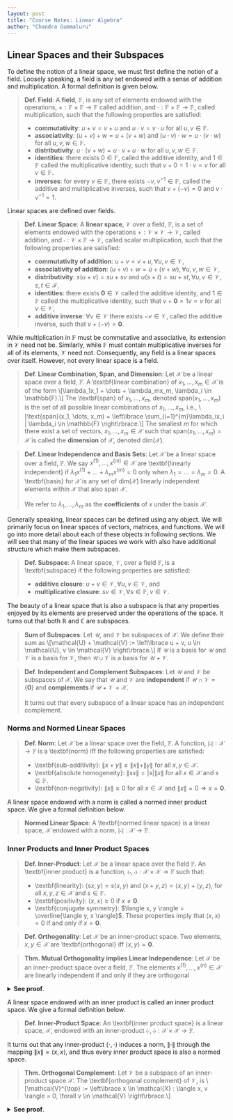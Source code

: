 ```yaml
---
layout: post
title: "Course Notes: Linear Algebra"
author: "Chandra Gummaluru"
---
```


## Linear Spaces and their Subspaces
To define the notion of a linear space, we must first define the notion of a field. Loosely speaking, a field is any set endowed with a sense of addition and multiplication. A formal definition is given below.

> **Def. Field**: A **field**, $\mathbb{F}$, is any set of elements endowed with the operations, $+: \mathbb{F} \times \mathbb{F} \rightarrow \mathbb{F}$ called addition, and $\cdot: \mathbb{F} \times \mathbb{F} \rightarrow \mathbb{F}$, called multiplication, such that the following properties are satisfied:
> - **commutativity**: $u+v = v + u$ and $u\cdot v = v \cdot u$ for all $u, v \in \mathbb{F}$.
> - **associativity**: $(u+v)+w = u+(v+w)$ and $(u\cdot v)\cdot w = u\cdot (v\cdot w)$ for all $u, v, w \in \mathbb{F}$.
> - **distributivity**: $u \cdot (v+w) = u \cdot v + u \cdot w$ for all $u, v, w \in \mathbb{F}$. 
> - **identities**: there exists $0 \in \mathbb{F}$, called the additive identity, and $1 \in \mathbb{F}$ called the multiplicative identity, such that $v + 0 = 1 \cdot v = v$ for all $v \in \mathbb{F}$.
> - **inverses**: for every $v \in \mathbb{F}$, there exists $-v, v^{-1} \in \mathbb{F}$, called the additive and multiplicative inverses, such that $v + (-v) = 0$ and $v \cdot v^{-1} = 1$. 
 
Linear spaces are defined over fields.

> **Def. Linear Space**: A **linear space**, $\mathcal{V}$ over a field, $\mathbb{F}$, is a set of elements endowed with the operations $+: \mathcal{V} \times \mathcal{V} \rightarrow \mathcal{V}$, called addition, and $\cdot: \mathcal{V} \times \mathbb{F} \rightarrow \mathcal{V}$, called scalar multiplication, such that the following properties are satisfied:
> - **commutativity of addition**: $u + v = v + u, \forall u, v \in \mathcal{V}$,
> - **associativity of addition**: $(u + v) + w = u + (v + w), \forall u, v, w \in \mathcal{V}$,
> - **distributivity**: $s(u+v) = su + sv$ and $u(s+t) = su + st, \forall u, v \in \mathcal{V}, s, t \in \mathcal{F}$,
> - **identities**: there exists $\textbf{0} \in \mathcal{V}$ called the additive identity, and $1 \in \mathbb{F}$ called the multiplicative identity, such that $v + \textbf{0} = 1v = v$  for all $v \in \mathcal{V}$,
> - **additive inverse**: $\forall v \in \mathcal{V}$ there exists $-v \in \mathcal{V}$, called the additive inverse, such that $v + (-v) = \textbf{0}$.

While multiplication in $\mathbb{F}$ must be commutative and associative, its extension in $\mathcal{V}$ need not be. Similarly, while $\mathbb{F}$ must contain multiplicative inverses for all of its elements, $\mathcal{V}$ need not. Consequently,  any field is a linear spaces over itself. However, not every linear space is a field.

> **Def. Linear Combination, Span, and Dimension**: Let $\mathcal{X}$ be a linear space over a field, $\mathbb{F}$. A \textbf{linear combination} of $x_1, \dots, x_m \in \mathcal{X}$ is of the form
> \\[\lambda_1x_1 + \dots + \lambda_mx_m, \lambda_i \in \mathbb{F}.\\]
> The \textbf{span} of $x_1, \dots, x_m$, denoted $\text{span}(x_1, \dots, x_m)$ is the set of all possible linear combinations of $x_1, \dots, x_m$, i.e.,
> \\[\text{span}(x_1, \dots, x_m) = \left\lbrace \sum_{i=1}^{m}\lambda_ix_i | \lambda_i \in \mathbb{F} \right\rbrace.\\]
> The smallest $m$ for which there exist a set of vectors, $x_1, \dots, x_m \in \mathcal{X}$ such that $\text{span}(x_1, \dots, x_m) = \mathcal{X}$ is called the **dimension** of $\mathcal{X}$, denoted $\text{dim}(\mathcal{X})$.

> **Def. Linear Independence and Basis Sets**: Let $\mathcal{X}$ be a linear space over a field, $\mathbb{F}$. We say $x^{(1)}, \dots, x^{(m)} \in \mathcal{X}$ are \textbf{linearly independent} if $\lambda_1x^{(1)} + \dots + \lambda_mx^{(m)} = 0$ only when $\lambda_1 = \dots = \lambda_m = 0$. A \textbf{basis} for $\mathcal{X}$ is any set of $\text{dim}(\mathcal{X})$ linearly independent elements within $\mathcal{X}$ that also span $\mathcal{X}$.
> <br><br>
> We refer to $\lambda_1, \dots, \lambda_m$ as the **coefficients** of $x$ under the basis $\mathscr{X}$.

Generally speaking, linear spaces can be defined using any object. We will primarily focus on linear spaces of vectors, matrices, and functions. We will go into more detail about each of these objects in following sections. We will see that many of the linear spaces we work with also have additional structure which make them subspaces.
> **Def. Subspace**: A linear space, $\mathcal{V}$, over a field $\mathbb{F}$, is a \textbf{subspace} if the following properties are satisfied:
> - **additive closure**: $u + v \in \mathcal{V}, \forall u, v \in \mathcal{V}$, and
> - **multiplicative closure**: $sv \in \mathcal{V}, \forall s \in \mathbb{F}, v \in \mathcal{V}$.

The beauty of a linear space that is also a subspace is that any properties enjoyed by its elements are preserved under the operations of the space. It turns out that both $\mathbb{R}$ and $\mathbb{C}$ are subspaces.
> **Sum of Subspaces**: Let $\mathcal{U}$, and $\mathcal{V}$ be subspaces of $\mathcal{X}$. We define their sum as
> \\[\mathcal{U} + \mathcal{V} := \left\lbrace u + v, u \in \mathcal{U}, v \in \mathcal{V} \right\rbrace.\\]
> If $\mathscr{U}$ is a basis for $\mathcal{U}$ and $\mathscr{V}$ is a basis for $\mathcal{V}$, then $\mathscr{U} \cup \mathscr{V}$ is a basis for $\mathcal{U} + \mathcal{V}$.

> **Def. Independent and Complement Subspaces**: Let $\mathcal{U}$ and $\mathcal{V}$ be subspaces of $\mathcal{X}$. We say that $\mathcal{U}$ and $\mathcal{V}$ are **independent** if $\mathcal{U} \cap \mathcal{V} = \left\lbrace \textbf{0} \right\rbrace$ and **complements** if $\mathcal{U} + \mathcal{V} = \mathcal{X}$.
> <br><br>
> It turns out that every subspace of a linear space has an independent complement.

### Norms and Normed Linear Spaces
> **Def. Norm**: Let $\mathcal{X}$ be a linear space over the field, $\mathbb{F}$. A function, $\|\cdot\|: \mathcal{X} \rightarrow \mathbb{F}$ is a \textbf{norm} iff the following properties are satisfied:
> -  \textbf{sub-additivity}: $\|x + y \| \leq \|x\| + \|y\|$ for all $x, y \in \mathcal{X}$.
> -  \textbf{absolute homogeneity}: $\|sx\| = |s|\|x\|$ for all $x \in \mathcal{X}$ and $s \in \mathbb{F}$.
> -  \textbf{non-negativity}: $\|x\| \geq 0$ for all $x \in \mathcal{X}$ and $\|x\| = 0 \Rightarrow x = \mathbf{0}$.

A linear space endowed with a norm is called a normed inner product space. We give a formal definition below.
> **Normed Linear Space**: A \textbf{normed linear space} is a linear space, $\mathcal{X}$ endowed with a norm, $\|\cdot\|:\mathcal{X} \rightarrow \mathbb{F}$.

### Inner Products and Inner Product Spaces
> **Def. Inner-Product**: Let $\mathcal{X}$ be a linear space over the field $\mathbb{F}$. An \textbf{inner product} is a function, $\langle \cdot, \cdot \rangle: \mathcal{X} \times \mathcal{X} \rightarrow \mathbb{F}$ such that:
> -  \textbf{linearity}: $\langle sx, y \rangle = s\langle x, y\rangle$ and $\langle x + y, z \rangle = \langle x, y \rangle + \langle y, z \rangle$, for all $x, y, z \in \mathcal{X}$ and $s \in \mathbb{F}$.
> -  \textbf{positivity}: $\langle x, x \rangle \geq 0$ if $x \neq \mathbf{0}$.
> -  \textbf{conjugate symmetry}: $\langle x, y \rangle = \overline{\langle y, x \rangle}$.
> These properties imply that $\langle x, x \rangle = 0$ if and only if $x = \mathbf{0}$.

> **Def. Orthogonality**: Let $\mathcal{X}$ be an inner-product space. Two elements, $x, y \in \mathcal{X}$ are \textbf{orthogonal} iff $\langle x, y \rangle = \mathbf{0}$.

> **Thm. Mutual Orthogonality implies Linear Independence**: Let $\mathcal{X}$ be an inner-product space over a field, $\mathbb{F}$. The elements $x^{(1)}, \dots, x^{(n)} \in \mathcal{X}$ are linearly independent if and only if they are orthogonal

<details>
 <summary><strong>See proof</strong>.</summary>
<p>
Assume $x^{(1)}, \dots, x^{(n)}$ are mutually orthogonal, i.e., $\langle x^{(i)}, x^{(j)} \rangle = \mathbf{0}$ for all $i \neq j$, but that they are not linearly independent, i.e.,
\[\sum_{i=1}^{n}\lambda_ix^{(i)} = \mathbf{0}\]
and $\lambda_k \neq 0$ for some $k$. Taking the inner-product of both sides of the above equation with $x^{(j)}$, we have
\[\left\langle x^{(k)}, \sum_{i=1}^{n}\lambda_ix^{(i)}\right\rangle = \lambda_k\langle x^{(k)}, x^{(k)} \rangle = \langle x^{(k)}, \mathbf{0} \rangle = 0.\]
This is a contradiction since $\langle x^{(k)}, x^{(k)} \rangle \neq 0$.
<br>
$\blacksquare$
</p>
</details>

A linear space endowed with an inner product is called an inner product space. We give a formal definition below.
> **Def. Inner-Product Space**: An \textbf{inner product space} is a linear space, $\mathcal{X}$, endowed with an inner-product $\langle \cdot, \cdot \rangle: \mathcal{X} \times \mathcal{X} \rightarrow \mathbb{F}$.

It turns out that any inner-product $\langle \cdot, \cdot \rangle$ induces a norm, $\|\cdot\|$ through the mapping $\|x\| = \langle x, x \rangle$, and thus every inner product space is also a normed space.
> **Thm. Orthogonal Complement**: Let $\mathcal{V}$ be a subspace of an inner-product space $\mathcal{X}$. The \textbf{orthogonal complement} of $\mathcal{V}$, is
> \\[\mathcal{V}^{\top} := \left\lbrace x \in \mathcal{X} : \langle x, v \rangle = 0, \forall v \in \mathcal{V} \right\rbrace.\\]

<details>
 <summary><strong>See proof</strong>.</summary>
<p>
Clearly $\mathcal{V}$ and $\mathcal{V}^{\top}$ are independent. Indeed, $v \in (\mathcal{V}^{\top} \cap \mathcal{V}) \Leftrightarrow \langle v, v \rangle = 0 \Leftrightarrow v = 0$. $\blacksquare$
</p>
</details>
